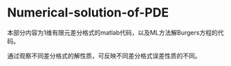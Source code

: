# Numerical-solution-of-PDE
 本部分内容为1维有限元差分格式的matlab代码，以及ML方法解Burgers方程的代码。
 
 通过观察不同差分格式的解性质，可反映不同差分格式误差性质的不同。
